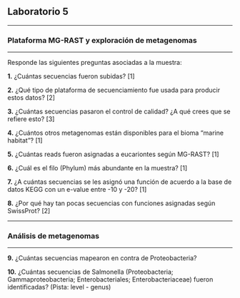 ## Laboratorio 5

---

### Plataforma MG-RAST y exploración de metagenomas

---

Responde las siguientes preguntas asociadas a la muestra:
		
**1.** ¿Cuántas secuencias fueron subidas? [1]

**2.** ¿Qué tipo de plataforma de secuenciamiento fue usada para producir estos datos? [2]

**3.** ¿Cuántas secuencias pasaron el control de calidad? ¿A qué crees que se refiere esto? [3]

**4.** ¿Cuántos otros metagenomas están disponibles para el bioma “marine habitat”? [1]

**5.** ¿Cuántas reads fueron asignadas a eucariontes según MG-RAST? [1]

**6.** ¿Cuál es el filo (Phylum) más abundante en la muestra? [1]

**7.** ¿A cuántas secuencias se les asignó una función de acuerdo a la base de datos KEGG con un e-value entre -10 y -20? [1]

**8.** ¿Por qué hay tan pocas secuencias con funciones asignadas según SwissProt? [2]

---

### Análisis de metagenomas

---

**9.** ¿Cuántas secuencias mapearon en contra de Proteobacteria?

**10.** ¿Cuántas secuencias de Salmonella (Proteobacteria; Gammaproteobacteria; Enterobacteriales; Enterobacteriaceae) fueron identificadas? (Pista: level - genus)
